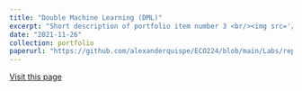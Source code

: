 ```yaml
---
title: "Double Machine Learning (DML)"
excerpt: "Short description of portfolio item number 3 <br/><img src='/images/500x300.png'>"
date: "2021-11-26"
collection: portfolio
paperurl: "https://github.com/alexanderquispe/ECO224/blob/main/Labs/replication_6/Debiased_ML_Erik_R.ipynb"
---
```


[Visit this page](https://github.com/alexanderquispe/ECO224/blob/main/Labs/replication_6/Debiased_ML_Erik_R.ipynb)
